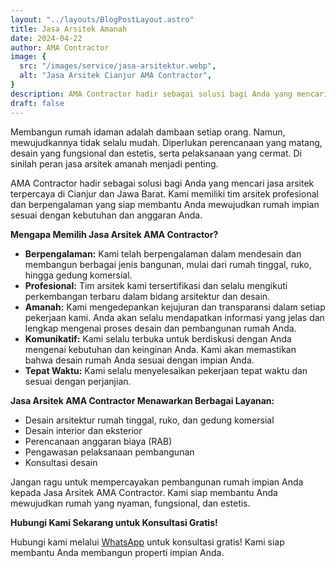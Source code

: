```yaml
---
layout: "../layouts/BlogPostLayout.astro"
title: Jasa Arsitek Amanah
date: 2024-04-22
author: AMA Contractor
image: {
  src: "/images/service/jasa-arsitektur.webp",
  alt: "Jasa Arsitek Cianjur AMA Contractor",
}
description: AMA Contractor hadir sebagai solusi bagi Anda yang mencari jasa arsitek terpercaya di Cianjur dan Jawa Barat. Kami memiliki tim arsitek profesional dan berpengalaman yang siap membantu Anda mewujudkan rumah impian sesuai dengan kebutuhan dan anggaran Anda.
draft: false
---
```


Membangun rumah idaman adalah dambaan setiap orang. Namun, mewujudkannya tidak selalu mudah. Diperlukan perencanaan yang matang, desain yang fungsional dan estetis, serta pelaksanaan yang cermat. Di sinilah peran jasa arsitek amanah menjadi penting.

AMA Contractor hadir sebagai solusi bagi Anda yang mencari jasa arsitek terpercaya di Cianjur dan Jawa Barat. Kami memiliki tim arsitek profesional dan berpengalaman yang siap membantu Anda mewujudkan rumah impian sesuai dengan kebutuhan dan anggaran Anda.

**Mengapa Memilih Jasa Arsitek AMA Contractor?**
-   **Berpengalaman:** Kami telah berpengalaman dalam mendesain dan membangun berbagai jenis bangunan, mulai dari rumah tinggal, ruko, hingga gedung komersial.
-   **Profesional:** Tim arsitek kami tersertifikasi dan selalu mengikuti perkembangan terbaru dalam bidang arsitektur dan desain.
-   **Amanah:** Kami mengedepankan kejujuran dan transparansi dalam setiap pekerjaan kami. Anda akan selalu mendapatkan informasi yang jelas dan lengkap mengenai proses desain dan pembangunan rumah Anda.
-   **Komunikatif:** Kami selalu terbuka untuk berdiskusi dengan Anda mengenai kebutuhan dan keinginan Anda. Kami akan memastikan bahwa desain rumah Anda sesuai dengan impian Anda.
-   **Tepat Waktu:** Kami selalu menyelesaikan pekerjaan tepat waktu dan sesuai dengan perjanjian.

**Jasa Arsitek AMA Contractor Menawarkan Berbagai Layanan:**

-   Desain arsitektur rumah tinggal, ruko, dan gedung komersial
-   Desain interior dan eksterior
-   Perencanaan anggaran biaya (RAB)
-   Pengawasan pelaksanaan pembangunan
-   Konsultasi desain

Jangan ragu untuk mempercayakan pembangunan rumah impian Anda kepada Jasa Arsitek AMA Contractor. Kami siap membantu Anda mewujudkan rumah yang nyaman, fungsional, dan estetis.

**Hubungi Kami Sekarang untuk Konsultasi Gratis!**

Hubungi kami melalui [WhatsApp](https://api.whatsapp.com/send?phone=6285780007121&text=Halo%20saya%20ingin%20konsultasi%20tentang) untuk konsultasi gratis! Kami siap membantu Anda membangun properti impian Anda.